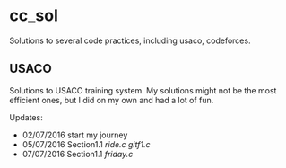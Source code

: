 # cc_sol
Solutions to several code practices, including usaco, codeforces.

## USACO
Solutions to USACO training system. My solutions might not be the most efficient ones, but I did on my own and had a lot of fun. 

Updates:
* 02/07/2016 start my journey
* 05/07/2016 Section1.1 _ride.c_ _gitf1.c_
* 07/07/2016 Section1.1 _friday.c_

